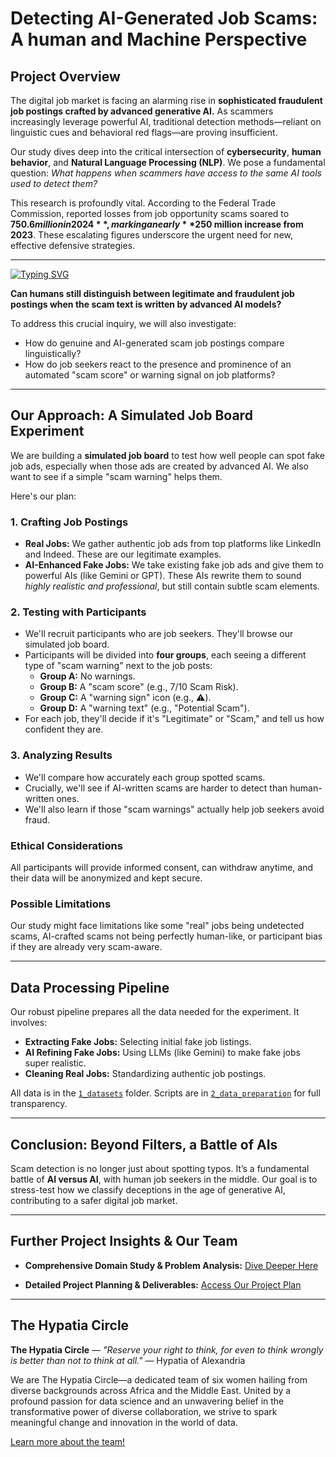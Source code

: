 # Detecting AI-Generated Job Scams: A human and Machine Perspective

## Project Overview

The digital job market is facing an alarming rise in **sophisticated
fraudulent job postings crafted by advanced generative AI.** As scammers
increasingly leverage powerful AI, traditional detection methods—reliant
on linguistic cues and behavioral red flags—are proving insufficient.

Our study dives deep into the critical intersection of **cybersecurity**,
**human behavior**, and **Natural Language Processing (NLP)**. We pose a
fundamental question: *What happens when scammers have access to the same
AI tools used to detect them?*

This research is profoundly vital. According to the Federal Trade
Commission, reported losses from job opportunity scams soared to
**$750.6 million in 2024**, marking a nearly **$250 million increase from
2023**. These escalating figures underscore the urgent need for new,
effective defensive strategies.

---
[![Typing SVG](https://readme-typing-svg.demolab.com?font=Fira+Code&weight=700&pause=1000&color=CF1F4E&width=435&lines=Research+Question)](https://git.io/typing-svg)

**Can humans still distinguish between legitimate and fraudulent job
postings when the scam text is written by advanced AI models?**

To address this crucial inquiry, we will also investigate:

* How do genuine and AI-generated scam job postings compare linguistically?
* How do job seekers react to the presence and prominence of an automated
    "scam score" or warning signal on job platforms?

---

## Our Approach: A Simulated Job Board Experiment

We are building a **simulated job board** to test how well people can spot
fake job ads, especially when those ads are created by advanced AI. We also
want to see if a simple "scam warning" helps them.

Here's our plan:

### **1. Crafting Job Postings**

* **Real Jobs:** We gather authentic job ads from top platforms like
    LinkedIn and Indeed. These are our legitimate examples.
* **AI-Enhanced Fake Jobs:** We take existing fake job ads and give them
    to powerful AIs (like Gemini or GPT). These AIs rewrite them to sound
    *highly realistic and professional*, but still contain subtle scam
    elements.

### **2. Testing with Participants**

* We'll recruit participants who are job seekers. They'll browse our
    simulated job board.
* Participants will be divided into **four groups**, each seeing a
    different type of "scam warning" next to the job posts:
  * **Group A:** No warnings.
  * **Group B:** A "scam score" (e.g., 7/10 Scam Risk).
  * **Group C:** A "warning sign" icon (e.g., ⚠️).
  * **Group D:** A "warning text" (e.g., "Potential Scam").
* For each job, they'll decide if it's "Legitimate" or "Scam," and tell
    us how confident they are.

### **3. Analyzing Results**

* We'll compare how accurately each group spotted scams.
* Crucially, we'll see if AI-written scams are harder to detect than
    human-written ones.
* We'll also learn if those "scam warnings" actually help job seekers avoid
    fraud.

### **Ethical Considerations**

All participants will provide informed consent, can withdraw anytime, and
their data will be anonymized and kept secure.

### **Possible Limitations**

Our study might face limitations like some "real" jobs being undetected
scams, AI-crafted scams not being perfectly human-like, or participant bias
if they are already very scam-aware.

---

## Data Processing Pipeline

Our robust pipeline prepares all the data needed for the experiment. It
involves:

* **Extracting Fake Jobs:** Selecting initial fake job listings.
* **AI Refining Fake Jobs:** Using LLMs (like Gemini) to make fake jobs
    super realistic.
* **Cleaning Real Jobs:** Standardizing authentic job postings.

All data is in the
[`1_datasets`](https://github.com/MIT-Emerging-Talent/ET6-CDSP-group-21-repo/tree/main/1_datasets)
folder. Scripts are in
[`2_data_preparation`](https://github.com/MIT-Emerging-Talent/ET6-CDSP-group-21-repo/tree/main/2_data_preparation)
for full transparency.

---

## Conclusion: Beyond Filters, a Battle of AIs

Scam detection is no longer just about spotting typos. It’s a fundamental
battle of **AI versus AI**, with human job seekers in the middle. Our goal
is to stress-test how we classify deceptions in the age of generative AI,
contributing to a safer digital job market.

---

## Further Project Insights & Our Team

* **Comprehensive Domain Study & Problem Analysis:**
    [Dive Deeper Here](https://github.com/MIT-Emerging-Talent/ET6-CDSP-group-21-repo/tree/main/0_domain_study)

* **Detailed Project Planning & Deliverables:**
    [Access Our Project Plan](https://docs.google.com/document/d/1i1eVjbVNQgU_a4QyH9LMGibSnDSmWRm3lal7s9J1-GM/edit?tab=t.0)

---

## The Hypatia Circle

**The Hypatia Circle** — *"Reserve your right to think, for even to think
wrongly is better than not to think at all."* — Hypatia of Alexandria

We are The Hypatia Circle—a dedicated team of six women hailing from diverse
backgrounds across Africa and the Middle East. United by a profound passion
for data science and an unwavering belief in the transformative power of
diverse collaboration, we strive to spark meaningful change and innovation
in the world of data.

[Learn more about the team!](https://github.com/MIT-Emerging-Talent/ET6-CDSP-group-21-repo/blob/993536d48ceb618e12b753593098cbdb1f7b4df1/collaboration)
